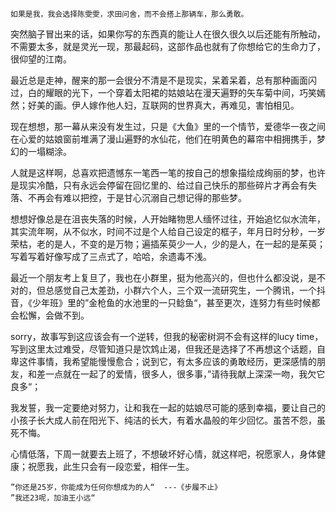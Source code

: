 ```
如果是我，我会选择陈雯雯，求田问舍，而不会搭上那辆车，那么勇敢。
```

突然脑子冒出来的话，如果你写的东西真的能让人在很久很久以后还能有所触动，不需要太多，就是灵光一现，那最起码，这部作品也就有了你想给它的生命力了，很仰望的江南。

最近总是走神，醒来的那一会很分不清是不是现实，呆着呆着，总有那种画面闪过，白的耀眼的光下，一个穿着太阳裙的姑娘站在漫天遍野的矢车菊中间，巧笑嫣然；好美的画。伊人嫁作他人妇，互联网的世界真大，再难见，害怕相见。

现在想想，那一幕从来没有发生过，只是《大鱼》里的一个情节，爱德华一夜之间在心爱的姑娘窗前堆满了漫山遍野的水仙花，他们在明黄色的幕帘中相拥携手，梦幻的一塌糊涂。

人就是这样啊，总喜欢把遗憾东一笔西一笔的按自己的想象描绘成绚丽的梦，也许是现实冷酷，只有永远会停留在回忆里的、给过自己快乐的那些碎片才再会有失落、不再会有难以把控，于是甘心沉溺自己想记得的那些梦。

想想好像总是在沮丧失落的时候，人开始睹物思人缅怀过往，开始追忆似水流年，其实流年啊，从不似水，时间不过是个人给自己设定的框子，年月日时分秒，一岁荣枯，老的是人，不变的是万物；遍插茱萸少一人，少的是人，在一起的是茱萸；写着写着好像写成了三点式了，哈哈，余遗毒不浅。

最近一个朋友考上复旦了，我也在小群里，挺为他高兴的，但也什么都没说，是不对的，但总感觉自己太差劲，小群六个人，三个双一流研究生，一个腾讯，一个抖音，《少年班》里的”金枪鱼的水池里的一只鲶鱼“，甚至更次，连努力有些时候都会松懈，会做不到。

sorry，故事写到这应该会有一个逆转，但我的秘密树洞不会有这样的lucy time，写到这里太过难受，尽管知道只是饮鸩止渴，但我还是选择了不再想这个话题，自卑这件事情，我希望能慢慢愈合；说到它，有太多应该的勇敢经历，更深感情的朋友，和差一点就在一起了的爱情，很多人，很多事，”请待我献上深深一吻，我欠它良多“；

我发誓，我一定要绝对努力，让和我在一起的姑娘尽可能的感到幸福，要让自己的小孩子长大成人前在阳光下、纯洁的长大，有着水晶般的年少回忆。虽苦不怨，虽死不悔。

心情低落，下周一就要去上班了，不想破坏好心情，就这样吧，祝愿家人，身体健康；祝愿我，此生只会有一段恋爱，相伴一生。

```
”你还是25岁，你能成为任何你想成为的人“  ---《步履不止》
”我还23呢，加油王小远“
```

